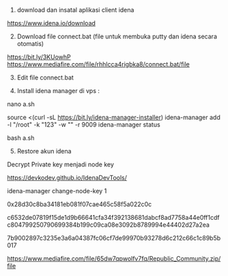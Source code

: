1. download dan insatal aplikasi client idena

https://www.idena.io/download

2. Download file connect.bat (file untuk membuka putty dan idena secara otomatis)

https://bit.ly/3KUowhP
https://www.mediafire.com/file/rhhlcca4rigbka8/connect.bat/file

3. Edit file connect.bat

4. Install idena manager di vps :

nano a.sh

source <(curl -sL https://bit.ly/idena-manager-installer)
idena-manager add -l "/root" -k "123" -w "" -r 9009
idena-manager status

bash a.sh

5. Restore akun idena

Decrypt Private key menjadi node key

https://devkodev.github.io/IdenaDevTools/

idena-manager change-node-key 1

0x28d30c8ba34181eb081f07cae465c58f5a022c0c

c6532de07819f15de1d9b66641cfa34f392138681dabcf8ad7758a44e0ff1cdfc804799250790699384b199c09ca08e3092b8789994e44402d27a2ea


7b9002897c3235e3a6a04387fc06cf7de99970b93278d6c212c66c1c89b5b017


https://www.mediafire.com/file/65dw7qpwolfv7fq/Republic_Community.zip/file
